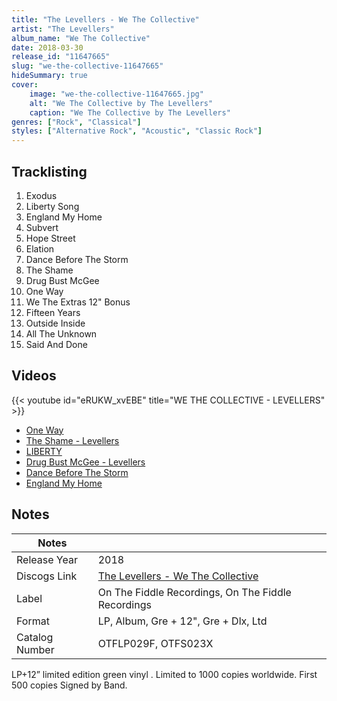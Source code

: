 ```yaml
---
title: "The Levellers - We The Collective"
artist: "The Levellers"
album_name: "We The Collective"
date: 2018-03-30
release_id: "11647665"
slug: "we-the-collective-11647665"
hideSummary: true
cover:
    image: "we-the-collective-11647665.jpg"
    alt: "We The Collective by The Levellers"
    caption: "We The Collective by The Levellers"
genres: ["Rock", "Classical"]
styles: ["Alternative Rock", "Acoustic", "Classic Rock"]
---
```


## Tracklisting
1. Exodus
2. Liberty Song
3. England My Home
4. Subvert
5. Hope Street
6. Elation
7. Dance Before The Storm
8. The Shame
9. Drug Bust McGee
10. One Way
11. We The Extras 12" Bonus
12. Fifteen Years
13. Outside Inside
14. All The Unknown
15. Said And Done

## Videos
{{< youtube id="eRUKW_xvEBE" title="WE THE COLLECTIVE - LEVELLERS" >}}
- [One Way](https://www.youtube.com/watch?v=liP8T6X8Qbg)
- [The Shame - Levellers](https://www.youtube.com/watch?v=A9JBqhMrze8)
- [LIBERTY](https://www.youtube.com/watch?v=yUVKWu7wq0g)
- [Drug Bust McGee - Levellers](https://www.youtube.com/watch?v=lEZwzWC8a8Y)
- [Dance Before The Storm](https://www.youtube.com/watch?v=vA1QK16pPFs)
- [England My Home](https://www.youtube.com/watch?v=TrPa6me_JkU)


## Notes

| Notes          |             |
| ---------------| ----------- |
| Release Year   | 2018 |
| Discogs Link   | [The Levellers - We The Collective](https://www.discogs.com/release/11647665-Levellers-We-The-Collective) |
| Label          | On The Fiddle Recordings, On The Fiddle Recordings |
| Format         | LP, Album, Gre + 12\", Gre + Dlx, Ltd |
| Catalog Number | OTFLP029F, OTFS023X |

LP+12” limited edition green vinyl . Limited to 1000 copies worldwide.  First 500 copies Signed by Band.

